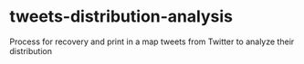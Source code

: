 # tweets-distribution-analysis
Process for recovery and print in a map tweets from Twitter to analyze their distribution
